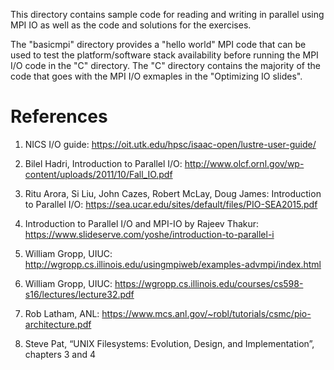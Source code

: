 This directory contains sample code for reading and writing in parallel using MPI IO as well as the code and solutions for the exercises.

The "basicmpi" directory provides a "hello world" MPI code that can be used to test the platform/software stack availability before running the MPI I/O code in the "C" directory. The "C" directory contains the majority of the code that goes with the MPI I/O exmaples in the "Optimizing IO slides".

# References
1. NICS I/O guide: 
https://oit.utk.edu/hpsc/isaac-open/lustre-user-guide/ 

2. Bilel Hadri, Introduction to Parallel I/O: 
http://www.olcf.ornl.gov/wp-content/uploads/2011/10/Fall_IO.pdf

3. Ritu Arora, Si Liu, John Cazes, Robert McLay, Doug James: Introduction to Parallel I/O: https://sea.ucar.edu/sites/default/files/PIO-SEA2015.pdf 

4. Introduction to Parallel I/O and MPI-IO by Rajeev Thakur:
https://www.slideserve.com/yoshe/introduction-to-parallel-i

5. William Gropp, UIUC: http://wgropp.cs.illinois.edu/usingmpiweb/examples-advmpi/index.html 

6. William Gropp, UIUC: https://wgropp.cs.illinois.edu/courses/cs598-s16/lectures/lecture32.pdf 

7. Rob Latham, ANL: https://www.mcs.anl.gov/~robl/tutorials/csmc/pio-architecture.pdf

8. Steve Pat, “UNIX Filesystems: Evolution, Design, and Implementation”, chapters 3 and 4



